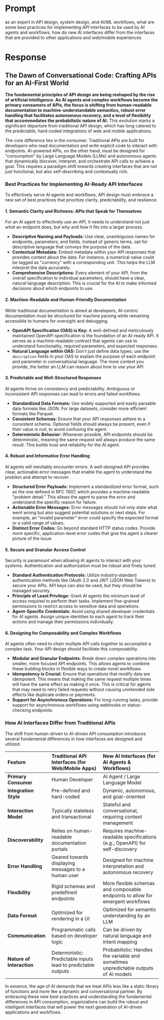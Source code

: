 # Prompt

as an expert in API design, system design, and AI/ML workflows, what are some best practices for implementing API interfaces to be used by AI agents and workflows. how do new AI interfaces differ from the interfaces that are provided to other applications and web/mobile experiences

# Response

## The Dawn of Conversational Code: Crafting APIs for an AI-First World

**The fundamental principles of API design are being reshaped by the rise of artificial intelligence. As AI agents and complex workflows become the primary consumers of APIs, the focus is shifting from human-readable documentation to machine-understandable semantics, robust error handling that facilitates autonomous recovery, and a level of flexibility that accommodates the probabilistic nature of AI.** This evolution marks a significant departure from traditional API design, which has long catered to the predictable, hard-coded integrations of web and mobile applications.

The core difference lies in the consumer. Traditional APIs are built for developers who read documentation and write explicit code to interact with endpoints. AI-powered APIs, on the other hand, must be designed for "consumption" by Large Language Models (LLMs) and autonomous agents that dynamically discover, interpret, and orchestrate API calls to achieve a goal. This requires a paradigm shift towards creating interfaces that are not just functional, but also self-describing and contextually rich.

### Best Practices for Implementing AI-Ready API Interfaces

To effectively serve AI agents and workflows, API design must embrace a new set of best practices that prioritize clarity, predictability, and resilience.

#### **1. Semantic Clarity and Richness: APIs that Speak for Themselves**

For an AI agent to effectively use an API, it needs to understand not just *what* an endpoint does, but *why* and *how* it fits into a larger process.

*   **Descriptive Naming and Payloads:** Use clear, unambiguous names for endpoints, parameters, and fields. Instead of generic terms, opt for descriptive language that conveys the purpose of the data.
*   **Contextual Metadata:** Embed metadata within your API responses that provides context about the data. For instance, a numerical value could be tagged as "currency" with a corresponding unit. This helps the LLM interpret the data accurately.
*   **Comprehensive Descriptions:** Every element of your API, from the overall specification to individual parameters, should have a clear, natural language description. This is crucial for the AI to make informed decisions about which endpoints to use.

#### **2. Machine-Readable and Human-Friendly Documentation**

While traditional documentation is aimed at developers, AI-centric documentation must be structured for machine parsing while remaining accessible to humans for oversight and debugging.

*   **OpenAPI Specification (OAS) is Key:** A well-defined and meticulously maintained OpenAPI specification is the foundation of an AI-ready API. It serves as a machine-readable contract that agents can use to understand functionality, required parameters, and expected responses.
*   **Natural Language within OAS:** Don't just define data types; use the `description` fields in your OAS to explain the purpose of each endpoint and parameter in conversational language. The more context you provide, the better an LLM can reason about how to use your API.

#### **3. Predictable and Well-Structured Responses**

AI agents thrive on consistency and predictability. Ambiguous or inconsistent API responses can lead to errors and failed workflows.

*   **Standardized Data Formats:** Use widely supported and easily parsable data formats like JSON. For large datasets, consider more efficient formats like Parquet.
*   **Consistent Schemas:** Ensure that your API responses adhere to a consistent schema. Optional fields should always be present, even if their value is null, to avoid confusing the agent.
*   **Deterministic Behavior:** Whenever possible, API endpoints should be deterministic, meaning the same request will always produce the same result. This builds trust and reliability for the AI agent.

#### **4. Robust and Informative Error Handling**

AI agents will inevitably encounter errors. A well-designed API provides clear, actionable error messages that enable the agent to understand the problem and attempt to recover.

*   **Structured Error Payloads:** Implement a standardized error format, such as the one defined in RFC 7807, which provides a machine-readable "problem detail." This allows the agent to parse the error and understand the specific reason for failure.
*   **Actionable Error Messages:** Error messages should not only state what went wrong but also suggest potential solutions or next steps. For example, an "invalid parameter" error could specify the expected format or a valid range of values.
*   **Distinct Error Codes:** Go beyond standard HTTP status codes. Provide more specific, application-level error codes that give the agent a clearer picture of the issue.

#### **5. Secure and Granular Access Control**

Security is paramount when allowing AI agents to interact with your systems. Authentication and authorization must be robust and finely tuned.

*   **Standard Authentication Protocols:** Utilize industry-standard authentication methods like OAuth 2.0 and JWT (JSON Web Tokens) to secure your APIs. API keys can also be used, but they should be managed securely.
*   **Principle of Least Privilege:** Grant AI agents the minimum level of access required to perform their tasks. Implement fine-grained permissions to restrict access to sensitive data and operations.
*   **Agent-Specific Credentials:** Avoid using shared developer credentials for AI agents. Assign unique identities to each agent to track their actions and manage their permissions individually.

#### **6. Designing for Composability and Complex Workflows**

AI agents often need to chain multiple API calls together to accomplish a complex task. Your API design should facilitate this composability.

*   **Modular and Granular Endpoints:** Break down complex operations into smaller, more focused API endpoints. This allows agents to combine these building blocks in flexible ways to create novel workflows.
*   **Idempotency is Crucial:** Ensure that operations that modify data are idempotent. This means that making the same request multiple times will have the same effect as making it once. This is critical for agents that may need to retry failed requests without causing unintended side effects like duplicate orders or payments.
*   **Support for Asynchronous Operations:** For long-running tasks, provide support for asynchronous workflows using webhooks or status-checking endpoints.

### How AI Interfaces Differ from Traditional APIs

The shift from human-driven to AI-driven API consumption introduces several fundamental differences in how interfaces are designed and utilized.

| Feature | Traditional API Interfaces (for Web/Mobile Apps) | New AI Interfaces (for AI Agents & Workflows) |
| :--- | :--- | :--- |
| **Primary Consumer** | Human Developer | AI Agent / Large Language Model |
| **Integration Style** | Pre-defined and hard-coded | Dynamic, autonomous, and goal-oriented |
| **Interaction Model** | Typically stateless and transactional | Stateful and conversational, requiring context management |
| **Discoverability** | Relies on human-readable documentation portals | Requires machine-readable specifications (e.g., OpenAPI) for self-discovery |
| **Error Handling** | Geared towards displaying messages to a human user | Designed for machine interpretation and autonomous recovery |
| **Flexibility** | Rigid schemas and predefined endpoints | More flexible schemas and composable endpoints to allow for emergent workflows |
| **Data Format** | Optimized for rendering in a UI | Optimized for semantic understanding by an LLM |
| **Communication** | Programmatic calls based on developer logic | Can be driven by natural language and intent mapping |
| **Nature of Interaction**| Deterministic: Predictable inputs lead to predictable outputs | Probabilistic: Handles the variable and sometimes unpredictable outputs of AI models |

In essence, the age of AI demands that we treat APIs less like a static library of functions and more like a dynamic and conversational partner. By embracing these new best practices and understanding the fundamental differences in API consumption, organizations can build the robust and intelligent interfaces that will power the next generation of AI-driven applications and workflows.